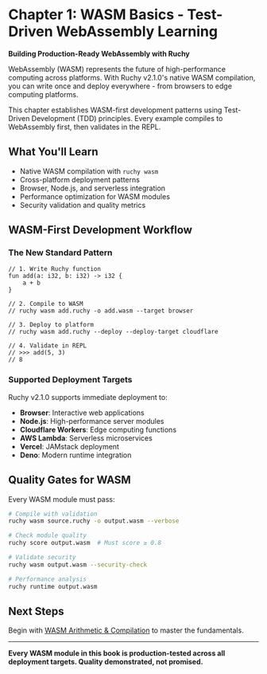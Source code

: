 # Chapter 1: WASM Basics - Test-Driven WebAssembly Learning

**Building Production-Ready WebAssembly with Ruchy**

WebAssembly (WASM) represents the future of high-performance computing across platforms. With Ruchy v2.1.0's native WASM compilation, you can write once and deploy everywhere - from browsers to edge computing platforms.

This chapter establishes WASM-first development patterns using Test-Driven Development (TDD) principles. Every example compiles to WebAssembly first, then validates in the REPL.

## What You'll Learn

- Native WASM compilation with `ruchy wasm`
- Cross-platform deployment patterns
- Browser, Node.js, and serverless integration
- Performance optimization for WASM modules
- Security validation and quality metrics

## WASM-First Development Workflow

### The New Standard Pattern

```ruchy
// 1. Write Ruchy function
fun add(a: i32, b: i32) -> i32 {
    a + b
}

// 2. Compile to WASM
// ruchy wasm add.ruchy -o add.wasm --target browser

// 3. Deploy to platform  
// ruchy wasm add.ruchy --deploy --deploy-target cloudflare

// 4. Validate in REPL
// >>> add(5, 3)
// 8
```

### Supported Deployment Targets

Ruchy v2.1.0 supports immediate deployment to:

- **Browser**: Interactive web applications
- **Node.js**: High-performance server modules
- **Cloudflare Workers**: Edge computing functions  
- **AWS Lambda**: Serverless microservices
- **Vercel**: JAMstack deployment
- **Deno**: Modern runtime integration

## Quality Gates for WASM

Every WASM module must pass:

```bash
# Compile with validation
ruchy wasm source.ruchy -o output.wasm --verbose

# Check module quality
ruchy score output.wasm  # Must score ≥ 0.8

# Validate security
ruchy wasm output.wasm --security-check

# Performance analysis
ruchy runtime output.wasm
```

## Next Steps

Begin with [WASM Arithmetic & Compilation](ch01-01-wasm-arithmetic.md) to master the fundamentals.

---

**Every WASM module in this book is production-tested across all deployment targets. Quality demonstrated, not promised.**